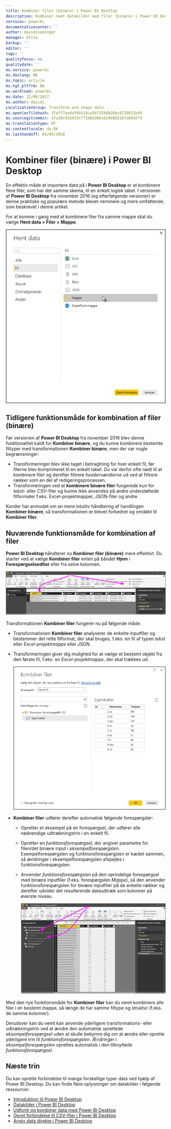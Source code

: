 ```yaml
---
title: Kombiner filer (binære) i Power BI Desktop
description: Kombiner nemt datakilder med filer (binære) i Power BI Desktop
services: powerbi
documentationcenter: ''
author: davidiseminger
manager: kfile
backup: ''
editor: ''
tags: ''
qualityfocus: no
qualitydate: ''
ms.service: powerbi
ms.devlang: NA
ms.topic: article
ms.tgt_pltfrm: NA
ms.workload: powerbi
ms.date: 12/06/2017
ms.author: davidi
LocalizationGroup: Transform and shape data
ms.openlocfilehash: 37aff7aadaf6b514ca3b7329db26bc0228022bdd
ms.sourcegitcommit: afa10c016433cf72d6d366c024b862187a8692fd
ms.translationtype: HT
ms.contentlocale: da-DK
ms.lasthandoff: 04/04/2018
---
```

# <a name="combine-files-binaries-in-power-bi-desktop"></a>Kombiner filer (binære) i Power BI Desktop
En effektiv måde at importere data på i **Power BI Desktop** er at kombinere flere filer, som har det samme skema, til en enkelt logisk tabel. I versionen af **Power BI Desktop** fra november 2016 (og efterfølgende versioner) er denne praktiske og populære metode blevet nemmere og mere omfattende, som beskrevet i denne artikel.

For at komme i gang med at kombinere filer fra samme mappe skal du vælge **Hent data > Filer > Mappe**.

![](media/desktop-combine-binaries/combine-binaries_1.png)

## <a name="previous-combine-files-binaries-behavior"></a>Tidligere funktionsmåde for kombination af filer (binære)
Før versionen af **Power BI Desktop** fra november 2016 blev denne funktionalitet kaldt for **Kombiner binære**, og du kunne kombinere bestemte filtyper med transformationen **Kombiner binære**, men der var nogle begrænsninger:

* Transformeringer blev ikke taget i betragtning for hver enkelt fil, før filerne blev komprimeret til en enkelt tabel. Du var derfor ofte nødt til at kombinere filer og derefter filtrere *headerværdierne* ud ved at filtrere rækker som en del af redigeringsprocessen.
* Transformeringen ved at **kombinere binære filer** fungerede kun for *tekst*- eller *CSV*-filer og kunne ikke anvendes på andre understøttede filformater f.eks. Excel-projektmapper, JSON-filer og andre.

Kunder har anmodet om en mere intuitiv håndtering af handlingen **Kombiner binære**, så transformationen er blevet forbedret og omdøbt til **Kombiner filer**.

## <a name="current-combine-files-behavior"></a>Nuværende funktionsmåde for kombination af filer
**Power BI Desktop** håndterer nu **Kombiner filer (binære)** mere effektivt. Du starter ved at vælge **Kombiner filer** enten på båndet **Hjem** i **Forespørgselseditor** eller fra selve kolonnen.

![](media/desktop-combine-binaries/combine-binaries_2a.png)

Transformationen **Kombiner filer** fungerer nu på følgende måde:

* Transformationen **Kombiner filer** analyserer de enkelte inputfiler og bestemmer det rette filformat, der skal bruges, f.eks. en fil af typen *tekst* eller *Excel-projektmappe* eller *JSON*.
* Transformeringen giver dig mulighed for at vælge et bestemt objekt fra den første fil, f.eks. en *Excel-projektmappe*, der skal trækkes ud.
  
  ![](media/desktop-combine-binaries/combine-binaries_3.png)
* **Kombiner filer** udfører derefter automatisk følgende forespørgsler:
  
  * Opretter et eksempel på en forespørgsel, der udfører alle nødvendige udtrækningstrin i en enkelt fil.
  * Opretter en *funktionsforespørgsel*, der angiver parametre for filen/det binære input i *eksempelforespørgslen*. Exempelforespørgslen og funktionsforespørgslen er kædet sammen, så ændringer i eksempelforespørgslen afspejles i funktionsforespørgslen.
  * Anvender *funktionsforespørgslen* på den oprindelige forespørgsel med binære inputfiler (f.eks. forespørgslen *Mappe*), så den anvender funktionsforespørgslen for binære inputfiler på de enkelte rækker og derefter udvider det resulterende dataudtræk som kolonner på øverste niveau.
    
    ![](media/desktop-combine-binaries/combine-binaries_4.png)

Med den nye funktionsmåde for **Kombiner filer** kan du nemt kombinere alle filer i en bestemt mappe, så længe de har samme filtype og struktur (f.eks. de samme kolonner).

Derudover kan du nemt kan anvende yderligere transformations- eller udtrækningstrin ved at ændre den automatisk oprettede *eksempelforespørgsel* uden at skulle bekymre dig om at ændre eller oprette yderligere trin til *funktionsforespørgslen*. Ændringer i *eksempelforespørgslen* oprettes automatisk i den tilknyttede *funktionsforespørgsel*.

## <a name="next-steps"></a>Næste trin
Du kan oprette forbindelse til mange forskellige typer data ved hjælp af Power BI Desktop. Du kan finde flere oplysninger om datakilder i følgende ressourcer:

* [Introduktion til Power BI Desktop](desktop-getting-started.md)
* [Datakilder i Power BI Desktop](desktop-data-sources.md)
* [Udform og kombiner data med Power BI Desktop](desktop-shape-and-combine-data.md)
* [Opret forbindelse til CSV-filer i Power BI Desktop](desktop-connect-csv.md)   
* [Angiv data direkte i Power BI Desktop](desktop-enter-data-directly-into-desktop.md)   

